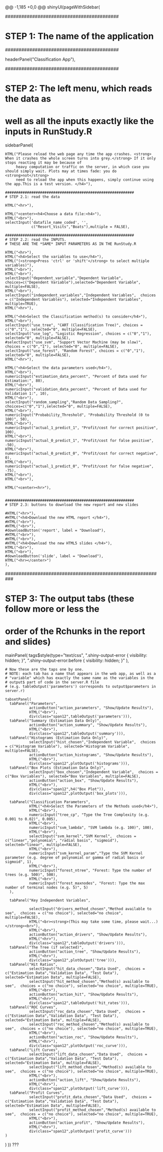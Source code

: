 @@ -1,185 +0,0 @@
shinyUI(pageWithSidebar(
  
  ##########################################
  # STEP 1: The name of the application
  ##########################################
  
  headerPanel("Classification App"),
  
  ##########################################
  # STEP 2: The left menu, which reads the data as
  # well as all the inputs exactly like the inputs in RunStudy.R
  
  sidebarPanel(
    
    HTML("Please reload the web page any time the app crashes. <strong> When it crashes the whole screen turns into grey.</strong> If it only stops reacting it may be because of 
         heavy computation or traffic on the server, in which case you should simply wait. Plots may at times fade: you do <strong>not</strong> 
         need to reload the app when this happens, simply continue using the app.This is a test version. </h4>"),
    
    ###########################################################    
    # STEP 2.1: read the data
    
    HTML("<hr>"),    
    
    HTML("<center><h4>Choose a data file:<h4>"),    
    HTML("<br>"),
    selectInput('datafile_name_coded', '',
                c("Resort_Visits","Boats"),multiple = FALSE),
    
    ###########################################################
    # STEP 2.2: read the INPUTS. 
    # THESE ARE THE *SAME* INPUT PARAMETERS AS IN THE RunStudy.R
    
    HTML("<hr>"),
    HTML("<h4>Select the variables to use</h4>"),
    HTML("(<strong>Press 'ctrl' or 'shift'</strong> to select multiple  variables)"),
    HTML("<br>"),
    HTML("<br>"),
    selectInput("dependent_variable","Dependent Variable",  choices=c("Dependent Variable"),selected="Dependent Variable", multiple=FALSE),
    HTML("<br>"),
    selectInput("independent_variables","Independent Variables",  choices = c("Independent Variables"), selected="Independent Variables", multiple=TRUE),
    HTML("<hr>"),
    
    HTML("<h4>Select the Classification method(s) to consider</h4>"),
    HTML("<br>"),
    selectInput("use_tree", "CART (Classification Tree)", choices = c("0","1"), selected="0", multiple=FALSE),
    selectInput("use_log", "Logistic Regression", choices = c("0","1"), selected="0", multiple=FALSE),
    #selectInput("use_svm", "Support Vector Machine (may be slow)", choices = c("0","1"), selected="0", multiple=FALSE),
    selectInput("use_forest", "Random Forest", choices = c("0","1"), selected="0", multiple=FALSE),
    HTML("<hr>"),
    
    HTML("<h4>Select the data parameters used</h4>"),
    HTML("<br>"),
    numericInput("estimation_data_percent", "Percent of Data used for Estimation:", 80),
    HTML("<br>"),
    numericInput("validation_data_percent", "Percent of Data used for Validation 1:", 10),
    HTML("<br>"),
    selectInput("random_sampling","Random Data Sampling?",  choices=c("0","1"),selected="0", multiple=FALSE),
    HTML("<br>"),
    numericInput("Probability_Threshold", "Probability Threshold (0 to 100)", 50),
    HTML("<br>"),        
    numericInput("actual_1_predict_1", "Profit/cost for correct positive", 100),
    HTML("<br>"),    
    numericInput("actual_0_predict_1", "Profit/cost for false positive", -50),
    HTML("<br>"),    
    numericInput("actual_0_predict_0", "Profit/cost for correct negative", 0),
    HTML("<br>"),    
    numericInput("actual_1_predict_0", "Profit/cost for false negative", -75),
    HTML("<br>"),    
    HTML("<br>"),
    
    HTML("<center><hr>"),
    
    
    ###########################################################
    # STEP 2.3: buttons to download the new report and new slides 
    
    #HTML("<hr>"),
    #HTML("<h4>Download the new HTML report </h4>"),
    #HTML("<br>"),
    #HTML("<br>"),
    #downloadButton('report', label = "Download"),
    #HTML("<br>"),
    #HTML("<br>"),
    #HTML("<h4>Download the new HTML5 slides </h4>"),
    HTML("<br>"),
    HTML("<br>"),
    #downloadButton('slide', label = "Download"),
    HTML("<hr></center>")
    ),
  
  ###########################################################
  # STEP 3: The output tabs (these follow more or less the 
  # order of the Rchunks in the report and slides)
  mainPanel(
    tags$style(type="text/css",
               ".shiny-output-error { visibility: hidden; }",
               ".shiny-output-error:before { visibility: hidden; }"
    ),
    
    # Now these are the taps one by one. 
    # NOTE: each tab has a name that appears in the web app, as well as a
    # "variable" which has exactly the same name as the variables in the 
    # output$ part of code in the server.R file 
    # (e.g. tableOutput('parameters') corresponds to output$parameters in server.r)
    
    tabsetPanel(
      tabPanel("Parameters", 
               actionButton("action_parameters", "Show/Update Results"),
               HTML("<br>"),
               div(class="span12",tableOutput('parameters'))), 
      tabPanel("Summary (Estimation Data Only)", 
               actionButton("action_summary", "Show/Update Results"),
               HTML("<br>"),
               div(class="span12",tableOutput('summary'))), 
      tabPanel("Histograms (Estimation Data Only)", 
               selectInput("hist_chosen","Independent Variable",  choices = c("Histogram Variable"), selected="Histogram Variable", multiple=FALSE),
               actionButton("action_histograms", "Show/Update Results"),
               HTML("<br>"),
               div(class="span12",plotOutput('histograms'))), 
      tabPanel("Box Plots (Estimation Data Only)",
               selectInput("box_chosen","Independent Variable",  choices = c("Box Variables"), selected="Box Variables", multiple=FALSE),
               actionButton("action_box", "Show/Update Results"),
               HTML("<br>"),
               div(class="span12",h4("Box Plot")),
               div(class="span12",plotOutput('box_plots'))), 
      
      tabPanel("Classification Parameters", 
               HTML("<h4>Select the Parameters of the Methods used</h4>"),
               HTML("<br>"),
               numericInput("tree_cp", "Type the Tree Complexity (e.g. 0.001 to 0.02)", 0.005),
               HTML("<br>"),    
               numericInput("svm_lambda", "SVM lambda (e.g. 100)", 100),
               HTML("<br>"),    
               selectInput("svm_kernel","SVM Kernel",  choices = c("linear","polynomial", "radial basis", "sigmoid"), selected="linear", multiple=FALSE),
               HTML("<br>"),    
               numericInput("svm_kernel_param","Type the SVM Kernel parameter (e.g. degree of polynomial or gamma of radial basis or sigmoid", 1),
               HTML("<br>"),    
               numericInput("forest_ntree", "Forest: Type the number of trees (e.g. 500)", 500),
               HTML("<br>"),    
               numericInput("forest_maxnodes", "Forest: Type the max number of terminal nodes (e.g. 5)", 5)               
      ), 
      
      tabPanel("Key Independent Variables", 
               
               selectInput("drivers_method_chosen","Method available to see",  choices = c("no choice"), selected="no choice", multiple=FALSE),
               HTML("<br><strong>(This may take some time, please wait...) </strong><br>"),
               HTML("<br>"),
               actionButton("action_drivers", "Show/Update Results"),
               HTML("<hr>"),
               div(class="span12",tableOutput('drivers'))),
      tabPanel("The Tree (if selected)", 
               actionButton("action_tree", "Show/Update Results"),
               HTML("<hr>"),
               div(class="span12",plotOutput('tree'))), 
      tabPanel("Hit Ratios", 
               selectInput("hit_data_chosen","Data Used",  choices = c("Estimation Data","Validation Data", "Test Data"), selected="Estimation Data", multiple=FALSE),
               selectInput("hit_method_chosen","Method(s) available to see",  choices = c("no choice"), selected="no choice", multiple=TRUE),
               HTML("<br>"),
               actionButton("action_hit", "Show/Update Results"),
               HTML("<hr>"),
               div(class="span12",tableOutput('hit_rates'))), 
      tabPanel("ROC Curves", 
               selectInput("roc_data_chosen","Data Used",  choices = c("Estimation Data","Validation Data", "Test Data"), selected="Estimation Data", multiple=FALSE),
               selectInput("roc_method_chosen","Method(s) available to see",  choices = c("no choice"), selected="no choice", multiple=TRUE),
               HTML("<br>"),
               actionButton("action_roc", "Show/Update Results"),
               HTML("<hr>"),
               div(class="span12",plotOutput('roc_curve'))), 
      tabPanel("Lift Curves", 
               selectInput("lift_data_chosen","Data Used",  choices = c("Estimation Data","Validation Data", "Test Data"), selected="Estimation Data", multiple=FALSE),
               selectInput("lift_method_chosen","Method(s) available to see",  choices = c("no choice"), selected="no choice", multiple=TRUE),
               HTML("<br>"),
               actionButton("action_lift", "Show/Update Results"),
               HTML("<hr>"),
               div(class="span12",plotOutput('lift_curve'))), 
      tabPanel("Profit Curves", 
               selectInput("profit_data_chosen","Data Used",  choices = c("Estimation Data","Validation Data", "Test Data"), selected="Estimation Data", multiple=FALSE),
               selectInput("profit_method_chosen","Method(s) available to see",  choices = c("no choice"), selected="no choice", multiple=TRUE),
               HTML("<br>"),
               actionButton("action_profit", "Show/Update Results"),
               HTML("<hr>"),
               div(class="span12",plotOutput('profit_curve')))
    )    
  )
  )) ???
  
